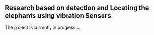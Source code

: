 ## Research based on detection and Locating the elephants using vibration Sensors
The project is currently in progress ...
